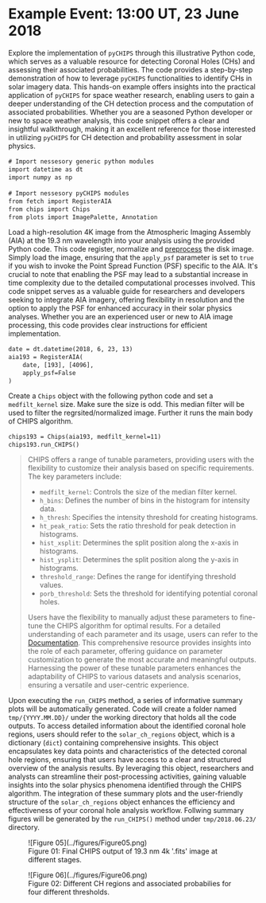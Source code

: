 <!-- 
Author(s): Shibaji Chakraborty

Disclaimer:
pyCHIPS is under the MIT license found in the root directory LICENSE.md 
Everyone is permitted to copy and distribute verbatim copies of this license 
document.

This version of the MIT Public License incorporates the terms
and conditions of MIT General Public License.
-->

# Example Event: 13:00 UT, 23 June 2018
Explore the implementation of `pyCHIPS` through this illustrative Python code, which serves as a valuable resource for detecting Coronal Holes (CHs) and assessing their associated probabilities. The code provides a step-by-step demonstration of how to leverage `pyCHIPS` functionalities to identify CHs in solar imagery data. This hands-on example offers insights into the practical application of `pyCHIPS` for space weather research, enabling users to gain a deeper understanding of the CH detection process and the computation of associated probabilities. Whether you are a seasoned Python developer or new to space weather analysis, this code snippet offers a clear and insightful walkthrough, making it an excellent reference for those interested in utilizing `pyCHIPS` for CH detection and probability assessment in solar physics.

```
# Import nessesory generic python modules
import datetime as dt
import numpy as np

# Import nessesory pyCHIPS modules
from fetch import RegisterAIA
from chips import Chips
from plots import ImagePalette, Annotation
```
Load a high-resolution 4K image from the Atmospheric Imaging Assembly (AIA) at the 19.3 nm wavelength into your analysis using the provided Python code. This code register, normalize and [preprocess](https://aiapy.readthedocs.io/en/latest/preparing_data.html) the disk image. Simply load the image, ensuring that the `apply_psf` parameter is set to `true` if you wish to invoke the Point Spread Function (PSF) specific to the AIA. It's crucial to note that enabling the PSF may lead to a substantial increase in time complexity due to the detailed computational processes involved. This code snippet serves as a valuable guide for researchers and developers seeking to integrate AIA imagery, offering flexibility in resolution and the option to apply the PSF for enhanced accuracy in their solar physics analyses. Whether you are an experienced user or new to AIA image processing, this code provides clear instructions for efficient implementation.

```
date = dt.datetime(2018, 6, 23, 13)
aia193 = RegisterAIA(
    date, [193], [4096], 
    apply_psf=False
)
```

Create a `Chips` object with the following python code and set a `medfilt_kernel` size. Make sure the size is odd. This median filter will be used to filter the regrsited/normalized image. Further it runs the main body of CHIPS algorithm.

```
chips193 = Chips(aia193, medfilt_kernel=11)
chips193.run_CHIPS()
```

> CHIPS offers a range of tunable parameters, providing users with the flexibility to customize their analysis based on specific requirements. The key parameters include:
>
> * `medfilt_kernel`: Controls the size of the median filter kernel.
> * `h_bins`: Defines the number of bins in the histogram for intensity data.
> * `h_thresh`: Specifies the intensity threshold for creating histograms.
> * `ht_peak_ratio`: Sets the ratio threshold for peak detection in histograms.
> * `hist_xsplit`: Determines the split position along the x-axis in histograms.
> * `hist_ysplit`: Determines the split position along the y-axis in histograms.
> * `threshold_range`: Defines the range for identifying threshold values.
> * `porb_threshold`: Sets the threshold for identifying potential coronal holes.
>
> Users have the flexibility to manually adjust these parameters to fine-tune the CHIPS algorithm for optimal results. For a detailed understanding of each parameter and its usage, users can refer to the [Documentation](../dev/chips.md). This comprehensive resource provides insights into the role of each parameter, offering guidance on parameter customization to generate the most accurate and meaningful outputs. Harnessing the power of these tunable parameters enhances the adaptability of CHIPS to various datasets and analysis scenarios, ensuring a versatile and user-centric experience.

Upon executing the `run_CHIPS` method, a series of informative summary plots will be automatically generated. Code will create a folder named `tmp/{YYYY.MM.DD}/` under the working directory that holds all the code outputs. To access detailed information about the identified coronal hole regions, users should refer to the `solar_ch_regions` object, which is a dictionary (`dict`) containing comprehensive insights. This object encapsulates key data points and characteristics of the detected coronal hole regions, ensuring that users have access to a clear and structured overview of the analysis results. By leveraging this object, researchers and analysts can streamline their post-processing activities, gaining valuable insights into the solar physics phenomena identified through the CHIPS algorithm. The integration of these summary plots and the user-friendly structure of the `solar_ch_regions` object enhances the efficiency and effectiveness of your coronal hole analysis workflow. Follwing summary figures will be generated by the `run_CHIPS()` method under `tmp/2018.06.23/` directory.

<figure markdown>
![Figure 05](../figures/Figure05.png)
<figcaption>Figure 01: Final CHIPS output of 19.3 nm 4k '.fits' image at different stages.</figcaption>
</figure>

<figure markdown>
![Figure 06](../figures/Figure06.png)
<figcaption>Figure 02: Different CH regions and associated probabilies for four different thresholds.</figcaption>
</figure>